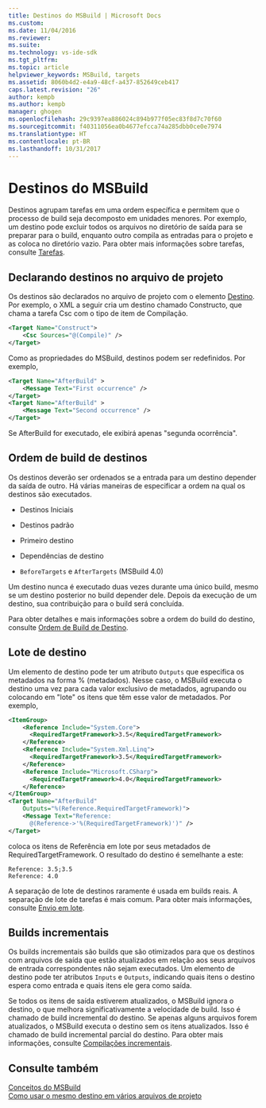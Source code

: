 ```yaml
---
title: Destinos do MSBuild | Microsoft Docs
ms.custom: 
ms.date: 11/04/2016
ms.reviewer: 
ms.suite: 
ms.technology: vs-ide-sdk
ms.tgt_pltfrm: 
ms.topic: article
helpviewer_keywords: MSBuild, targets
ms.assetid: 8060b4d2-e4a9-48cf-a437-852649ceb417
caps.latest.revision: "26"
author: kempb
ms.author: kempb
manager: ghogen
ms.openlocfilehash: 29c9397ea886024c894b977f05ec83f8d7c70f60
ms.sourcegitcommit: f40311056ea0b4677efcca74a285dbb0ce0e7974
ms.translationtype: HT
ms.contentlocale: pt-BR
ms.lasthandoff: 10/31/2017
---
```

# <a name="msbuild-targets"></a>Destinos do MSBuild
Destinos agrupam tarefas em uma ordem específica e permitem que o processo de build seja decomposto em unidades menores. Por exemplo, um destino pode excluir todos os arquivos no diretório de saída para se preparar para o build, enquanto outro compila as entradas para o projeto e as coloca no diretório vazio. Para obter mais informações sobre tarefas, consulte [Tarefas](../msbuild/msbuild-tasks.md).  
  
## <a name="declaring-targets-in-the-project-file"></a>Declarando destinos no arquivo de projeto  
 Os destinos são declarados no arquivo de projeto com o elemento [Destino](../msbuild/target-element-msbuild.md). Por exemplo, o XML a seguir cria um destino chamado Constructo, que chama a tarefa Csc com o tipo de item de Compilação.  
  
```xml  
<Target Name="Construct">  
    <Csc Sources="@(Compile)" />  
</Target>  
```  
  
 Como as propriedades do MSBuild, destinos podem ser redefinidos. Por exemplo,  
  
```xml  
<Target Name="AfterBuild" >  
    <Message Text="First occurrence" />  
</Target>  
<Target Name="AfterBuild" >  
    <Message Text="Second occurrence" />  
</Target>  
```  
  
 Se AfterBuild for executado, ele exibirá apenas "segunda ocorrência".  
  
## <a name="target-build-order"></a>Ordem de build de destinos  
 Os destinos deverão ser ordenados se a entrada para um destino depender da saída de outro. Há várias maneiras de especificar a ordem na qual os destinos são executados.  
  
-   Destinos Iniciais  
  
-   Destinos padrão  
  
-   Primeiro destino  
  
-   Dependências de destino  
  
-   `BeforeTargets` e `AfterTargets` (MSBuild 4.0)  
  
 Um destino nunca é executado duas vezes durante uma único build, mesmo se um destino posterior no build depender dele. Depois da execução de um destino, sua contribuição para o build será concluída.  
  
 Para obter detalhes e mais informações sobre a ordem do build do destino, consulte [Ordem de Build de Destino](../msbuild/target-build-order.md).  
  
## <a name="target-batching"></a>Lote de destino  
 Um elemento de destino pode ter um atributo `Outputs` que especifica os metadados na forma % (metadados). Nesse caso, o MSBuild executa o destino uma vez para cada valor exclusivo de metadados, agrupando ou colocando em "lote" os itens que têm esse valor de metadados. Por exemplo,  
  
```xml  
<ItemGroup>  
    <Reference Include="System.Core">  
      <RequiredTargetFramework>3.5</RequiredTargetFramework>  
    </Reference>  
    <Reference Include="System.Xml.Linq">  
      <RequiredTargetFramework>3.5</RequiredTargetFramework>  
    </Reference>  
    <Reference Include="Microsoft.CSharp">  
      <RequiredTargetFramework>4.0</RequiredTargetFramework>  
    </Reference>  
</ItemGroup>  
<Target Name="AfterBuild"  
    Outputs="%(Reference.RequiredTargetFramework)">  
    <Message Text="Reference:  
      @(Reference->'%(RequiredTargetFramework)')" />  
</Target>  
```  
  
 coloca os itens de Referência em lote por seus metadados de RequiredTargetFramework. O resultado do destino é semelhante a este:  
  
```  
Reference: 3.5;3.5  
Reference: 4.0  
```  
  
 A separação de lote de destinos raramente é usada em builds reais. A separação de lote de tarefas é mais comum. Para obter mais informações, consulte [Envio em lote](../msbuild/msbuild-batching.md).  
  
## <a name="incremental-builds"></a>Builds incrementais  
 Os builds incrementais são builds que são otimizados para que os destinos com arquivos de saída que estão atualizados em relação aos seus arquivos de entrada correspondentes não sejam executados. Um elemento de destino pode ter atributos `Inputs` e `Outputs`, indicando quais itens o destino espera como entrada e quais itens ele gera como saída.  
  
 Se todos os itens de saída estiverem atualizados, o MSBuild ignora o destino, o que melhora significativamente a velocidade de build. Isso é chamado de build incremental do destino. Se apenas alguns arquivos forem atualizados, o MSBuild executa o destino sem os itens atualizados. Isso é chamado de build incremental parcial do destino. Para obter mais informações, consulte [Compilações incrementais](../msbuild/incremental-builds.md).  
  
## <a name="see-also"></a>Consulte também  
 [Conceitos do MSBuild](../msbuild/msbuild-concepts.md)   
 [Como usar o mesmo destino em vários arquivos de projeto](../msbuild/how-to-use-the-same-target-in-multiple-project-files.md)